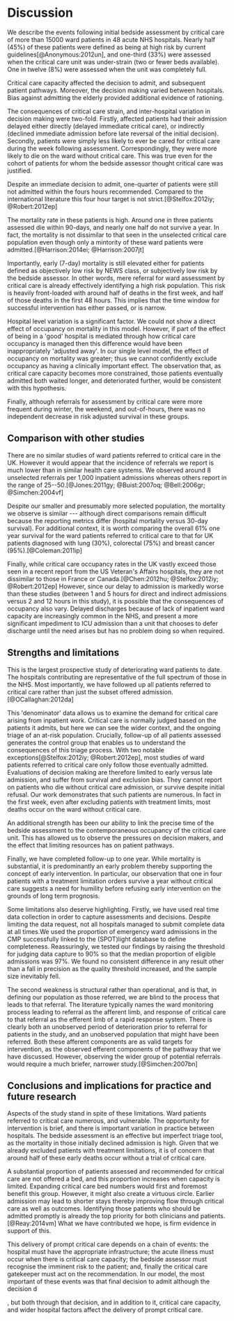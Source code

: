 # Discussion

We describe the events following initial bedside assessment by critical care of more than 15000 ward patients in 48 acute NHS hospitals. Nearly half (45%) of these patients were defined as being at high risk by current guidelines[@Anonymous:2012un], and one-third (33%) were assessed when the critical care unit was under-strain (two or fewer beds available). One in twelve (8%) were assessed when the unit was completely full. 

Critical care capacity affected the decision to admit, and subsequent patient pathways. Moreover, the decision making varied between hospitals. Bias against admitting the elderly provided additional evidence of rationing.

The consequences of critical care strain, and inter-hospital variation in decision making were two-fold. Firstly, affected patients had their admission delayed either directly (delayed immediate critical care), or indirectly (declined immediate admission before late reversal of the initial decision). Secondly, patients were simply less likely to ever be cared for critical care during the week following assessment. Correspondingly, they were more likely to die on the ward without critical care. This was true even for the cohort of patients for whom the bedside assessor thought critical care was justified.

Despite an immediate decision to admit, one-quarter of patients were still not admitted within the fours hours recommended. Compared to the international literature this four hour target is not strict.[@Stelfox:2012iy; @Robert:2012ep] 

The mortality rate in these patients is high. Around one in three patients assessed die within 90-days, and nearly one half do not survive a year. In fact, the mortality is not dissimilar to that seen in the unselected critical care population even though only a mintority of these ward patients were admitted.[@Harrison:2014ei; @Harrison:2007jt]

Importantly, early (7-day) mortality is still elevated either for patients defined as objectively low risk by NEWS class, or subjectively low risk by the bedside assessor. In other words, mere referral for ward assessment by critical care is already effectively identifying a high risk population. This risk is heavily front-loaded with around half of deaths in the first week, and half of those deaths in the first 48 hours. This implies that the time window for successful intervention has either passed, or is narrow.

Hospital level variation is a significant factor. We could not show a direct effect of occupancy on mortality in this model. However, if part of the effect of being in a 'good' hospital is mediated through how critical care occupancy is managed then this difference would have been inappropriately 'adjusted away'. In our single level model, the effect of occupancy on mortality was greater; thus we cannot confidently exclude occupancy as having a clinically important effect. The observation that, as critical care capacity becomes more constrained, those patients eventually admitted both waited longer, and  deteriorated further, would be consistent with this hypothesis. 

Finally, although referrals for assessment by critical care were more frequent during winter, the weekend, and out-of-hours, there was no independent decrease in risk adjusted survival in these groups.

## Comparison with other studies

There are no similar studies of ward patients referred to critical care in the UK. However it would appear that the incidence of referrals we report is much lower than in similar health care systems. We observed around 8 unselected referrals per 1,000 inpatient admissions whereas others report in the range of 25--50.[@Jones:2011gy; @Buist:2007oq; @Bell:2006gr; @Simchen:2004vf] 

Despite our smaller and presumably more selected population, the mortality we observe is similar --- although direct comparisons remain difficult because the reporting metrics differ (hospital mortality versus 30-day survival). For additional context, it is worth comparing the overall 61% one year survival for the ward patients referred to critical care to that for UK patients diagnosed with lung (30%), colorectal (75%) and breast cancer (95%).[@Coleman:2011ip]

Finally, while critical care occupancy rates in the UK vastly exceed those seen in a recent report from the US Veteran's Affairs hospitals, they are not dissimilar to those in France or Canada.[@Chen:2012hu; @Stelfox:2012iy; @Robert:2012ep] However, since our delay to admission is markedly worse than these studies (between 1 and 5 hours for direct and indirect admissions versus 2 and 12 hours in this study), it is possible that the consequences of occupancy also vary. Delayed discharges because of lack of inpatient ward capacity are increasingly common in the NHS, and present a more significant impediment to ICU admission than a unit that chooses to defer discharge until the need arises but has no problem doing so when required.

## Strengths and limitations

This is the largest prospective study of deteriorating ward patients to date. The hospitals contributing are representative of the full spectrum of those in the NHS. Most importantly, we have followed up all patients referred to critical care rather than just the subset offered admission.[@OCallaghan:2012da] 

This 'denominator' data allows us to examine the demand for critical care arising from inpatient work. Critical care is normally judged based on the patients it admits, but here we can see the wider context, and the ongoing triage of an at-risk population. Crucially, follow-up of all patients assessed generates the control group that enables us to understand the consequences of this triage process. With two notable exceptions[@Stelfox:2012iy; @Robert:2012ep], most studies of ward patients referred to critical care only follow those eventually admitted. Evaluations of decision making are therefore limited to early versus late admission, and suffer from survival and exclusion bias. They cannot report on patients who die without critical care admission, or survive despite initial refusal. Our work demonstrates that such patients are numerous. In fact in the first week, even after excluding patients with treatment limits, most deaths occur on the ward without critical care.

An additional strength has been our ability to link the precise time of the bedside assessment to the contemporaneous occupancy of the critical care unit. This has allowed us to observe the pressures on decision makers, and the effect that limiting resources has on patient pathways.

Finally, we have completed follow-up to one year. While mortality is substantial, it is predominantly an early problem thereby supporting the concept of early intervention. In particular, our observation that one in four patients with a treatment limitation orders survive a year without critical care suggests a need for humility before refusing early intervention on the grounds of long term prognosis.

Some limitations also deserve highlighting. Firstly, we have used real time data collection in order to capture assessments and decisions. Despite limiting the data request, not all hospitals managed to submit complete data at all times.We used the proportion of emergency ward admissions in the CMP successfully linked to the (SPOT)light database to define completeness. Reassuringly, we tested our findings by raising the threshold for judging data capture to 90% so that the median proportion of eligible admissions was 97%. We found no consistent difference in any result other than a fall in precision as the quality threshold increased, and the sample size inevitably fell.

The second weakness is structural rather than operational, and is that, in defining our population as those referred, we are blind to the process that leads to that referral. The literature typically names the ward monitoring process leading to referral as the afferent limb, and response of critical care to that referral as the efferent limb of a rapid response system. There is clearly both an unobserved period of deterioration prior to referral for patients in the study, and an unobserved population that might have been referred. Both these afferent components are as valid targets for intervention, as the observed efferent components of the pathway that we have discussed. However, observing the wider group of potential referrals would require a much briefer, narrower study.[@Simchen:2007bn]


## Conclusions and implications for practice and future research
<!-- Conclusion,
- Address, but do not “over-sell”, perceived significance of the study to the field and possible implications for practice/policy
- Ensure conclusions relate directly to the stated a priori hypothesis (and not hypotheses from other studies or outside the area of the study)
- Avoid excessive generalizations of the implications, including unjustified extrapolations beyond the actual population(s) studied
- Remember that except for randomized, controlled trials, there can only be testable hypotheses and observed associations, rather than rigorous proof of cause and effect
- Address areas for improvement with future studies
 -->

Aspects of the study stand in spite of these limitations. Ward patients referred to critical care numerous, and vulnerable. The opportunity for intervention is brief, and there is important variation in practice between hospitals. The bedside assessment is an effective but imperfect triage tool, as the mortality in those initially declined admission is high. Given that we already excluded patients with treatment limitations, it is of concern that around half of these early deaths occur without a trial of critical care.

A substantial proportion of patients assessed and recommended for critical care are not offered a bed, and this proportion increases when capacity is limited. Expanding critical care bed numbers would first and foremost benefit this group. However, it might also create a virtuous circle. Earlier admission may lead to shorter stays thereby improving flow through critical care as well as outcomes. Identifying those patients who should be admitted promptly is already the top priority for both clinicians and patients.[@Reay:2014vm] What we have contributed we hope, is firm evidence in support of this.


<!-- move this to the end to explain how these all link and why the decision should not be seen in isolation -->
<!-- start of section -->
This delivery of prompt critical care depends on a chain of events: the hospital must have the appropriate infrastructure; the acute illness must occur when there is critical care capacity; the bedside assessor must recognise the imminent risk to the patient; and, finally the critical care gatekeeper must act on the recommendation. 
In our model, the most important of these events was that final decision to admit although the decision d

, but both through that decision, and in addition to it, critical care capacity, and wider hospital factors affect the delivery of prompt critical care.
<!-- end of section -->

